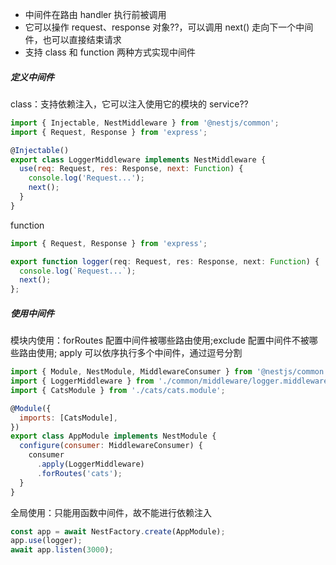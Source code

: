 - 中间件在路由 handler 执行前被调用
- 它可以操作 request、response 对象??，可以调用 next() 走向下一个中间件，也可以直接结束请求
- 支持 class 和 function 两种方式实现中间件

##### 定义中间件
class：支持依赖注入，它可以注入使用它的模块的 service??
```js
import { Injectable, NestMiddleware } from '@nestjs/common';
import { Request, Response } from 'express';

@Injectable()
export class LoggerMiddleware implements NestMiddleware {
  use(req: Request, res: Response, next: Function) {
    console.log('Request...');
    next();
  }
}
```
function
```js
import { Request, Response } from 'express';

export function logger(req: Request, res: Response, next: Function) {
  console.log(`Request...`);
  next();
};
```

##### 使用中间件
模块内使用：forRoutes 配置中间件被哪些路由使用;exclude 配置中间件不被哪些路由使用; apply 可以依序执行多个中间件，通过逗号分割
```js
import { Module, NestModule, MiddlewareConsumer } from '@nestjs/common';
import { LoggerMiddleware } from './common/middleware/logger.middleware';
import { CatsModule } from './cats/cats.module';

@Module({
  imports: [CatsModule],
})
export class AppModule implements NestModule {
  configure(consumer: MiddlewareConsumer) {
    consumer
      .apply(LoggerMiddleware)
      .forRoutes('cats');
  }
}
```

全局使用：只能用函数中间件，故不能进行依赖注入
```js
const app = await NestFactory.create(AppModule);
app.use(logger);
await app.listen(3000);
```